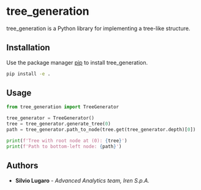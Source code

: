 # tree_generation

tree_generation is a Python library for implementing a tree-like structure.

## Installation

Use the package manager [pip](https://pip.pypa.io/en/stable/) to install tree_generation.

```bash
pip install -e .
```

## Usage

```python
from tree_generation import TreeGenerator

tree_generator = TreeGenerator()
tree = tree_generator.generate_tree(0)
path = tree_generator.path_to_node(tree.get(tree_generator.depth)[0])

print(f'Tree with root node at (0): {tree}')
print(f'Path to bottom-left node: {path}')
```

## Authors

* **Silvio Lugaro** - *Advanced Analytics team, Iren S.p.A.*
